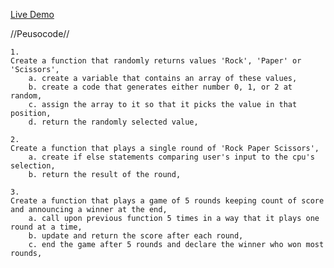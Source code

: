   [Live Demo](https://samir-z21.github.io/Rock-Paper-Scissors/)
  
//Peusocode//

    1.
    Create a function that randomly returns values 'Rock', 'Paper' or 'Scissors',
        a. create a variable that contains an array of these values,
        b. create a code that generates either number 0, 1, or 2 at random,
        c. assign the array to it so that it picks the value in that position,
        d. return the randomly selected value,
    
    2.
    Create a function that plays a single round of 'Rock Paper Scissors',
        a. create if else statements comparing user's input to the cpu's selection,
        b. return the result of the round, 
    
    3.
    Create a function that plays a game of 5 rounds keeping count of score and announcing a winner at the end, 
        a. call upon previous function 5 times in a way that it plays one round at a time,
        b. update and return the score after each round,
        c. end the game after 5 rounds and declare the winner who won most rounds, 

  